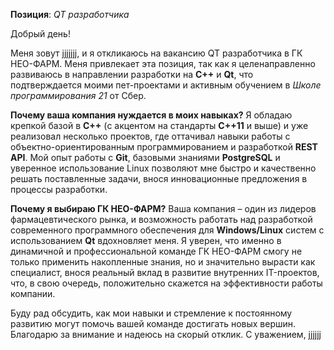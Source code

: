 **Позиция**: _QT разработчика_

Добрый день!

Меня зовут jjjjjjj, и я откликаюсь на вакансию QT разработчика в ГК НЕО-ФАРМ. Меня привлекает эта позиция, так как я целенаправленно развиваюсь в направлении разработки на **C++** и **Qt**, что подтверждается моими пет-проектами и активным обучением в _Школе программирования 21_ от Сбер.

**Почему ваша компания нуждается в моих навыках?**
Я обладаю крепкой базой в **C++** (с акцентом на стандарты **C++11** и выше) и уже реализовал несколько проектов, где оттачивал навыки работы с объектно-ориентированным программированием и разработкой **REST API**. Мой опыт работы с **Git**, базовыми знаниями **PostgreSQL** и уверенное использование Linux позволяют мне быстро и качественно решать поставленные задачи, внося инновационные предложения в процессы разработки.

**Почему я выбираю ГК НЕО-ФАРМ?**
Ваша компания – один из лидеров фармацевтического рынка, и возможность работать над разработкой современного программного обеспечения для **Windows/Linux** систем с использованием **Qt** вдохновляет меня. Я уверен, что именно в динамичной и профессиональной команде ГК НЕО-ФАРМ смогу не только применить накопленные знания, но и значительно вырасти как специалист, внося реальный вклад в развитие внутренних IT-проектов, что, в свою очередь, положительно скажется на эффективности работы компании.

Буду рад обсудить, как мои навыки и стремление к постоянному развитию могут помочь вашей команде достигать новых вершин. Благодарю за внимание и надеюсь на скорый отклик.
С уважением, jjjjjj